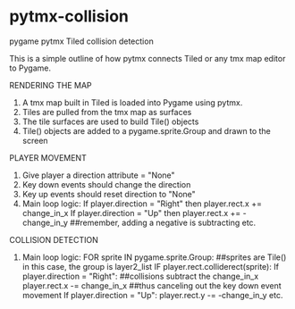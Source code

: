 # pytmx-collision
pygame pytmx Tiled collision detection

This is a simple outline of how pytmx connects Tiled or any tmx map editor to Pygame.

RENDERING THE MAP
1. A tmx map built in Tiled is loaded into Pygame using pytmx.
2. Tiles are pulled from the tmx map as surfaces
3. The tile surfaces are used to build Tile() objects
4. Tile() objects are added to a pygame.sprite.Group and drawn to the screen

PLAYER MOVEMENT
1. Give player a direction attribute = "None"
2. Key down events should change the direction
3. Key up events should reset direction to "None"
4. Main loop logic:
      If player.direction = "Right" then player.rect.x += change_in_x
      If player.direction = "Up" then player.rect.x += -change_in_y    ##remember, adding a negative is subtracting
      etc.

COLLISION DETECTION
1. Main loop logic:
      FOR sprite IN pygame.sprite.Group:     ##sprites are Tile() in this case, the group is layer2_list
          IF player.rect.colliderect(sprite):
              If player.direction = "Right":    ##collisions subtract the change_in_x
                  player.rect.x -= change_in_x  ##thus canceling out the key down event movement
              If player.direction = "Up":
                  player.rect.y -= -change_in_y
              etc.
